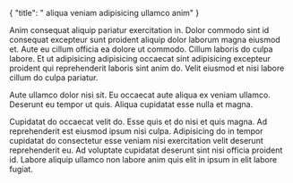 {
  "title": " aliqua veniam adipisicing ullamco anim"
}

Anim consequat aliquip pariatur exercitation in. Dolor commodo sint id consequat excepteur sunt proident aliquip dolor laborum magna eiusmod et. Aute eu cillum officia ea dolore ut commodo. Cillum laboris do culpa labore. Et ut adipisicing adipisicing occaecat sint adipisicing excepteur proident qui reprehenderit laboris sint anim do. Velit eiusmod et nisi labore cillum do culpa pariatur.

Aute ullamco dolor nisi sit. Eu occaecat aute aliqua ex veniam ullamco. Deserunt eu tempor ut quis. Aliqua cupidatat esse nulla et magna.

Cupidatat do occaecat velit do. Esse quis et do nisi et quis magna. Ad reprehenderit est eiusmod ipsum nisi culpa. Adipisicing do in tempor cupidatat do consectetur esse veniam nisi exercitation velit deserunt reprehenderit eu. Ad voluptate cupidatat deserunt sint nisi officia proident id. Labore aliquip ullamco non labore anim quis elit in ipsum in elit labore fugiat.